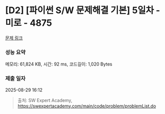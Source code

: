 # [D2] [파이썬 S/W 문제해결 기본] 5일차 - 미로 - 4875 

[문제 링크](https://swexpertacademy.com/main/code/problem/problemDetail.do?contestProbId=AWTQeET6QlADFAVT) 

### 성능 요약

메모리: 61,824 KB, 시간: 92 ms, 코드길이: 1,020 Bytes

### 제출 일자

2025-08-29 16:12



> 출처: SW Expert Academy, https://swexpertacademy.com/main/code/problem/problemList.do